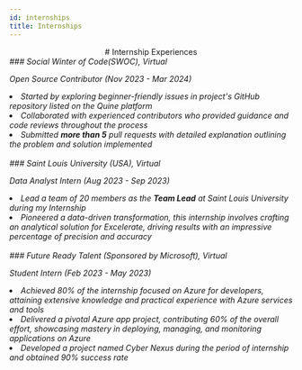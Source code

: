 ```yaml
---
id: internships
title: Internships
---
```


<center>
    # Internship Experiences
</center>

<!-- <i>
### Hitachi Solutions, Chennai
<p>GenAi Intern (Apr 2024 - Present)</p>

</i>
<br/> -->

<i>
### Social Winter of Code(SWOC), Virtual
<p>Open Source Contributor (Nov 2023 - Mar 2024)</p>

<li>Started by exploring beginner-friendly issues in project's GitHub repository listed on the Quine platform</li>
<li>Collaborated with experienced contributors who provided guidance and code reviews throughout the process</li>
<li>Submitted <strong>more than 5</strong> pull requests with detailed explanation outlining the problem and solution
implemented</li>

</i>
<br/>

<i>
### Saint Louis University (USA), Virtual
<p>Data Analyst Intern (Aug 2023 - Sep 2023)</p>

<li>Lead a team of 20 members as the <strong>Team Lead</strong> at Saint Louis University during my Internship</li>
<li>Pioneered a data-driven transformation, this internship involves crafting an analytical solution for Excelerate, driving results with an impressive percentage of precision and accuracy</li>

</i>
<br/>

<i>
### Future Ready Talent (Sponsored by Microsoft), Virtual
<p>Student Intern (Feb 2023 - May 2023)</p>

<li>Achieved 80% of the internship focused on Azure for developers, attaining extensive knowledge and practical experience with Azure services and tools</li>
<li>Delivered a pivotal Azure app project, contributing 60% of the overall effort, showcasing mastery in deploying, managing, and monitoring applications on Azure</li>
<li>Developed a project named Cyber Nexus during the period of internship and obtained 90% success rate</li>

</i>